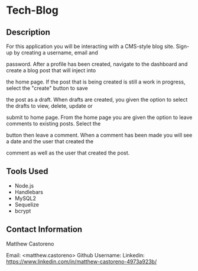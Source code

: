 # Tech-Blog

## Description 

For this application you will be interacting with a CMS-style blog site. Sign-up by creating a username, email and 

password. After a profile has been created, navigate to the dashboard and create a blog post that will inject into 

the home page. If the post that is being created is still a work in progress, select the "create" button to save 

the post as a draft. When drafts are created, you given the option to select the drafts to view, delete, update or 

submit to home page. From the home page you are given the option to leave comments to existing posts. Select the 

button then leave a comment. When a comment has been made you will see a date and the user that created the 

comment as well as the user that created the post.

## Tools Used 

* Node.js
* Handlebars
* MySQL2
* Sequelize
* bcrypt


## Contact Information

Matthew Castoreno

Email: <matthew.castoreno>
Github Username: <Castoreno05>
Linkedin: https://www.linkedin.com/in/matthew-castoreno-4973a923b/